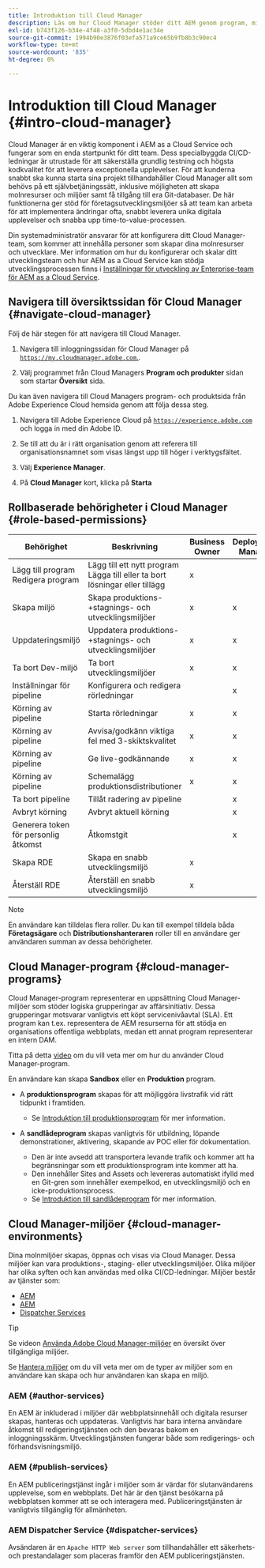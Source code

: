 ```yaml
---
title: Introduktion till Cloud Manager
description: Läs om hur Cloud Manager stöder ditt AEM genom program, miljöer och rörledningar.
exl-id: b743f126-b34e-4f48-a3f0-5dbd4e1ac34e
source-git-commit: 1994b90e3876f03efa571a9ce65b9fb8b3c90ec4
workflow-type: tm+mt
source-wordcount: '835'
ht-degree: 0%

---
```


# Introduktion till Cloud Manager {#intro-cloud-manager}

Cloud Manager är en viktig komponent i AEM as a Cloud Service och fungerar som en enda startpunkt för ditt team. Dess specialbyggda CI/CD-ledningar är utrustade för att säkerställa grundlig testning och högsta kodkvalitet för att leverera exceptionella upplevelser. För att kunderna snabbt ska kunna starta sina projekt tillhandahåller Cloud Manager allt som behövs på ett självbetjäningssätt, inklusive möjligheten att skapa molnresurser och miljöer samt få tillgång till era Git-databaser. De här funktionerna ger stöd för företagsutvecklingsmiljöer så att team kan arbeta för att implementera ändringar ofta, snabbt leverera unika digitala upplevelser och snabba upp time-to-value-processen.

Din systemadministratör ansvarar för att konfigurera ditt Cloud Manager-team, som kommer att innehålla personer som skapar dina molnresurser och utvecklare. Mer information om hur du konfigurerar och skalar ditt utvecklingsteam och hur AEM as a Cloud Service kan stödja utvecklingsprocessen finns i [Inställningar för utveckling av Enterprise-team för AEM as a Cloud Service](/help/implementing/cloud-manager/managing-code/enterprise-team-dev-setup.md).

## Navigera till översiktssidan för Cloud Manager {#navigate-cloud-manager}

Följ de här stegen för att navigera till Cloud Manager.

1. Navigera till inloggningssidan för Cloud Manager på [`https://my.cloudmanager.adobe.com`.](https://my.cloudmanager.adobe.com/).

1. Välj programmet från Cloud Managers **Program och produkter** sidan som startar **Översikt** sida.

Du kan även navigera till Cloud Managers program- och produktsida från Adobe Experience Cloud hemsida genom att följa dessa steg.

1. Navigera till Adobe Experience Cloud på [`https://experience.adobe.com`](https://experience.adobe.com) och logga in med din Adobe ID.

1. Se till att du är i rätt organisation genom att referera till organisationsnamnet som visas längst upp till höger i verktygsfältet.

1. Välj **Experience Manager**.

1. På **Cloud Manager** kort, klicka på **Starta**

## Rollbaserade behörigheter i Cloud Manager {#role-based-permissions}

| Behörighet | Beskrivning | Business Owner | Deployment Manager | Program Manager | Developer |
|--- |--- |--- |--- |--- |--- |
| Lägg till program<br>Redigera program | Lägg till ett nytt program<br>Lägga till eller ta bort lösningar eller tillägg | x |  |  |  |
| Skapa miljö | Skapa produktions-+stagnings- och utvecklingsmiljöer | x | x |  |  |
| Uppdateringsmiljö | Uppdatera produktions-+stagnings- och utvecklingsmiljöer | x | x |  |  |
| Ta bort Dev-miljö | Ta bort utvecklingsmiljöer | x | x |  |  |
| Inställningar för pipeline | Konfigurera och redigera rörledningar |  | x |  |  |
| Körning av pipeline | Starta rörledningar | x | x |  |  |
| Körning av pipeline | Avvisa/godkänn viktiga fel med 3-skiktskvalitet | x | x | x |  |
| Körning av pipeline | Ge live-godkännande | x | x | x |  |
| Körning av pipeline | Schemalägg produktionsdistributioner | x | x | x |  |
| Ta bort pipeline | Tillåt radering av pipeline |  | x |  |  |
| Avbryt körning | Avbryt aktuell körning |  | x |  |  |
| Generera token för personlig åtkomst | Åtkomstgit |  | x |  | x |
| Skapa RDE | Skapa en snabb utvecklingsmiljö | x |  |  | x |
| Återställ RDE | Återställ en snabb utvecklingsmiljö | x |  |  | x |

>[!NOTE]
>
>En användare kan tilldelas flera roller. Du kan till exempel tilldela båda **Företagsägare** och **Distributionshanteraren** roller till en användare ger användaren summan av dessa behörigheter.

## Cloud Manager-program {#cloud-manager-programs}

Cloud Manager-program representerar en uppsättning Cloud Manager-miljöer som stöder logiska grupperingar av affärsinitiativ. Dessa grupperingar motsvarar vanligtvis ett köpt servicenivåavtal (SLA). Ett program kan t.ex. representera de AEM resurserna för att stödja en organisations offentliga webbplats, medan ett annat program representerar en intern DAM.


Titta på detta [video](https://experienceleague.adobe.com/docs/experience-manager-learn/cloud-service/cloud-manager/programs.html) om du vill veta mer om hur du använder Cloud Manager-program.

En användare kan skapa **Sandbox** eller en **Produktion** program.

* A **produktionsprogram** skapas för att möjliggöra livstrafik vid rätt tidpunkt i framtiden.
   * Se [Introduktion till produktionsprogram](/help/implementing/cloud-manager/getting-access-to-aem-in-cloud/introduction-production-programs.md) för mer information.

* A **sandlådeprogram** skapas vanligtvis för utbildning, löpande demonstrationer, aktivering, skapande av POC eller för dokumentation.
   * Den är inte avsedd att transportera levande trafik och kommer att ha begränsningar som ett produktionsprogram inte kommer att ha.
   * Den innehåller Sites and Assets och levereras automatiskt ifylld med en Git-gren som innehåller exempelkod, en utvecklingsmiljö och en icke-produktionsprocess.
   * Se [Introduktion till sandlådeprogram](/help/implementing/cloud-manager/getting-access-to-aem-in-cloud/introduction-sandbox-programs.md) för mer information.

## Cloud Manager-miljöer {#cloud-manager-environments}

Dina molnmiljöer skapas, öppnas och visas via Cloud Manager. Dessa miljöer kan vara produktions-, staging- eller utvecklingsmiljöer. Olika miljöer har olika syften och kan användas med olika CI/CD-ledningar. Miljöer består av tjänster som:

* [AEM](#author-services)
* [AEM](#publish-services)
* [Dispatcher Services](#dispatcher-services)

>[!TIP]
>
> Se videon [Använda Adobe Cloud Manager-miljöer](https://experienceleague.adobe.com/docs/experience-manager-learn/cloud-service/cloud-manager/environments.html) en översikt över tillgängliga miljöer.
>
>Se [Hantera miljöer](/help/implementing/cloud-manager/manage-environments.md) om du vill veta mer om de typer av miljöer som en användare kan skapa och hur användaren kan skapa en miljö.

### AEM {#author-services}

En AEM är inkluderad i miljöer där webbplatsinnehåll och digitala resurser skapas, hanteras och uppdateras. Vanligtvis har bara interna användare åtkomst till redigeringstjänsten och den bevaras bakom en inloggningsskärm. Utvecklingstjänsten fungerar både som redigerings- och förhandsvisningsmiljö.

### AEM {#publish-services}

En AEM publiceringstjänst ingår i miljöer som är värdar för slutanvändarens upplevelse, som en webbplats. Det här är den tjänst besökarna på webbplatsen kommer att se och interagera med. Publiceringstjänsten är vanligtvis tillgänglig för allmänheten.

### AEM Dispatcher Service {#dispatcher-services}

Avsändaren är en `Apache HTTP Web server` som tillhandahåller ett säkerhets- och prestandalager som placeras framför den AEM publiceringstjänsten.
